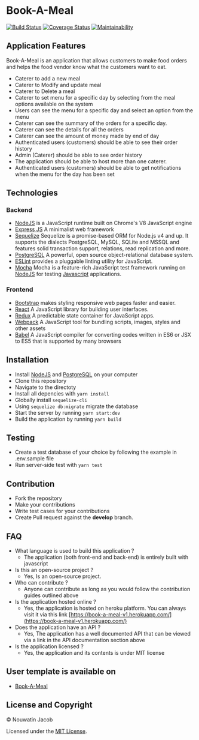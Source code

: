 # Book-A-Meal

[![Build Status](https://travis-ci.org/nouwatinjacob/book-a-meal.svg?branch=develop)](https://travis-ci.org/nouwatinjacob/book-a-meal)
[![Coverage Status](https://coveralls.io/repos/github/nouwatinjacob/book-a-meal/badge.svg?branch=develop)](https://coveralls.io/github/nouwatinjacob/book-a-meal?branch=develop)
[![Maintainability](https://api.codeclimate.com/v1/badges/71169e218528ed943a7a/maintainability)](https://codeclimate.com/github/nouwatinjacob/book-a-meal/maintainability)

## Application Features

Book-A-Meal is an application that allows customers to make food orders and helps the food
vendor know what the customers want to eat.

- Caterer to add a new meal
- Caterer to Modify and update meal
- Caterer to Delete a meal
- Caterer to set menu for a specific day by selecting from the meal options available on the system
- Users can see the menu for a specific day and select an option from the menu
- Caterer can see the summary of the orders for a specific day.
- Caterer can see the details for all the orders
- Caterer can see the amount of money made by end of day
- Authenticated users (customers) should be able to see their order history
- Admin (Caterer) should be able to see order history
- The application should be able to host more than one caterer.
- Authenticated users (customers) should be able to get notifications when the menu for the day has been set

## Technologies

### Backend

- [NodeJS](http://nodejs.org/en) is a JavaScript runtime built on Chrome's V8 JavaScript engine
- [Express JS](http://express.com) A minimalist web framework
- [Sequelize](http://docs.sequelizejs.com/) Sequelize is a promise-based ORM for Node.js v4 and up. It supports the dialects PostgreSQL, MySQL, SQLite and MSSQL and features solid transaction support, relations, read replication and more.
- [PostgreSQL](https://www.postgresql.org/) A powerful, open source object-relational database system.
- [ESLint](eslint.org) provides a pluggable linting utility for JavaScript.
- [Mocha](https://mochajs.org/) Mocha is a feature-rich JavaScript test framework running on [NodeJS](nodejs.org/en) for testing [Javascript](javascript.com) applications.

### Frontend
- [Bootstrap](https://getbootstrap.com/) makes styling responsive web pages faster and easier.
- [React](https://facebook.github.io/react/) A JavaScript library for building user interfaces.
- [Redux](http://redux.js.org/) A predictable state container for JavaScript apps.
- [Webpack](https://webpack.js.org/) A JavaScript tool for bundling scripts, images, styles and other assets
- [Babel](https://babeljs.io/) A JavaScript compiler for converting codes written in ES6 or JSX to ES5 that is supported by many browsers

## Installation

- Install [NodeJS](http://nodejs.org/en) and [PostgreSQL](https://www.postgresql.org/) on your computer
- Clone this repository
- Navigate to the directoty
- Install all depencies with ```yarn install```
- Globally install ```sequelize-cli```
- Using ```sequelize db:migrate``` migrate the database
- Start the server by running ```yarn start:dev```
- Build the application by running ```yarn build```

## Testing

- Create a test database of your choice by following the example in .env.sample file
- Run server-side test with `yarn test`

## Contribution

- Fork the repository
- Make your contributions
- Write test cases for your contributions
- Create Pull request against the **develop** branch.

## FAQ

* What language is used to build this application ?
  - The application (both front-end and back-end) is entirely built with javascript
* Is this an open-source project ?
  - Yes, Is an open-source project.
* Who can contribute ?
  - Anyone can contribute as long as you would follow the contribution guides outlined above
* Is the application hosted online ?
  - Yes, the application is hosted on heroku platform. You can always visit it via this link [https://book-a-meal-v1.herokuapp.com/](https://book-a-meal-v1.herokuapp.com/)
* Does the application have an API ?
  - Yes, The application has a well documented API that can be viewed via a link in the API documentation section above
* Is the application licensed ?
  - Yes, the application and its contents is under MIT license

## User template is available on

- [Book-A-Meal](https://nouwatinjacob.github.io/book-a-meal)

## License and Copyright

&copy; Nouwatin Jacob

Licensed under the [MIT License](LICENSE).